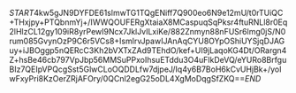 $START$4kw5gJN9DYFDE61slmwTG1TQgENiff7Q900eo6N9e12mU/t0rTUiQC+THxjpy+PTQbnmYj+/IWWQOUFERgXtaiaX8MCaspuqSqPksr4ftuRNLl8r0Eq2lHlzCL12gy109iR8yrPewI9Ncx7JklJvILxiKe/882Znmyn88nFUSr6lmg0jS/N0rum085GvynOzP9C6r5VCs8+IsmlrvJpawIJAnAqCYU8OYpOShiUYSjqDJAGuy+iJBOggp5nQERcC3Kh2bVXTxZAd9TEhdO/kef+UI9jLaqoKG4Dt/ORargn4Z+hsBe46cb797VpJbp56MMSuPPxoIhsuETddu3O4uFlkDeVQ/eYURo8BrfguBIz7QEIpVPQcgSst5GlwCLoOQDDLfw7djpeJ/Iq4y6B7BoH6kCvUHjBk+/yoIwFxyPri8KzOerZRjAFOry/0QCnl2egG25oDL4XgMoDqgSfZKQ==$END$